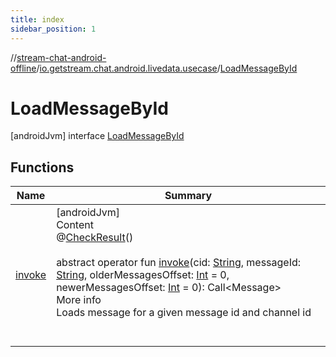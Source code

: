 ```yaml
---
title: index
sidebar_position: 1
---
```

//[stream-chat-android-offline](../../../index.md)/[io.getstream.chat.android.livedata.usecase](../index.md)/[LoadMessageById](index.md)



# LoadMessageById  
 [androidJvm] interface [LoadMessageById](index.md)   


## Functions  
  
|  Name |  Summary | 
|---|---|
| <a name="io.getstream.chat.android.livedata.usecase/LoadMessageById/invoke/#kotlin.String#kotlin.String#kotlin.Int#kotlin.Int/PointingToDeclaration/"></a>[invoke](invoke.md)| <a name="io.getstream.chat.android.livedata.usecase/LoadMessageById/invoke/#kotlin.String#kotlin.String#kotlin.Int#kotlin.Int/PointingToDeclaration/"></a>[androidJvm]  <br/>Content  <br/>@[CheckResult](https://developer.android.com/reference/kotlin/androidx/annotation/CheckResult.html)()  <br/>  <br/>abstract operator fun [invoke](invoke.md)(cid: [String](https://kotlinlang.org/api/latest/jvm/stdlib/kotlin/-string/index.html), messageId: [String](https://kotlinlang.org/api/latest/jvm/stdlib/kotlin/-string/index.html), olderMessagesOffset: [Int](https://kotlinlang.org/api/latest/jvm/stdlib/kotlin/-int/index.html) = 0, newerMessagesOffset: [Int](https://kotlinlang.org/api/latest/jvm/stdlib/kotlin/-int/index.html) = 0): Call&lt;Message&gt;  <br/>More info  <br/>Loads message for a given message id and channel id  <br/><br/><br/>|

